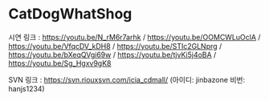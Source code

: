 # CatDogWhatShog
시연 링크 : 
https://youtu.be/N_rM6r7arhk /
https://youtu.be/OOMCWLuOclA /
https://youtu.be/VfqcDV_kDH8 / 
https://youtu.be/STIc2GLNprg /
https://youtu.be/bXeqQVgi69w /
https://youtu.be/tjvKi5j4oBA /
https://youtu.be/Sg_Hgxv9gK8

SVN 링크 :  https://svn.riouxsvn.com/icia_cdmall/ (아이디: jinbazone 비번: hanjs1234)
